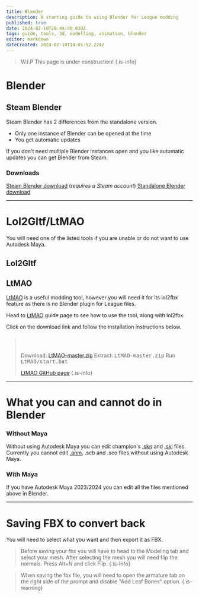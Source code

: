 ```yaml
---
title: Blender
description: A starting guide to using Blender for League modding
published: true
date: 2024-02-10T20:44:40.030Z
tags: guide, tools, 3d, modelling, animation, blender
editor: markdown
dateCreated: 2024-02-10T14:01:52.224Z
---
```


>W.I.P
This page is under construction!
{.is-info}
# Blender
## Steam Blender

Steam Blender has 2 differences from the standalone version.
- Only one instance of Blender can be opened at the time
- You get automatic updates

If you don't need multiple Blender instances open and you like automatic updates you can get Blender from Steam.

### Downloads
<a href="https://store.steampowered.com/app/365670/Blender/">Steam Blender download</a> (*requires a Steam account*)
<a href="https://www.blender.org/download/">Standalone Blender download</a>

---
# Lol2Gltf/LtMAO
You will need one of the listed tools if you are unable or do not want to use Autodesk Maya.
## Lol2Gltf
<!--TBD-->
<!--LINK TO THE PAGE FOR THE TUTORIAL WHEN ITS CREATED-->
## LtMAO
<!--CHANGE THE LTMAO LINK IF THE PAGE GETS MADE WITH A DIFFERENT LINK-->
<a href="LtMAO">LtMAO</a> is a useful modding tool, however you will need it for its lol2fbx feature as there is no Blender plugin for League files.

<!--ADD AN IMAGE OF THE INSTALL GUIDE ON LTMAO GITHUB-->
Head to <a href="LtMAO">LtMAO</a> guide page to see how to use the tool, along with lol2fbx.
<!--L-->
Click on the download link and follow the installation instructions below.
> ### <p><span style="color:#ffffff">Installation</span>
> Download: <a href="https://github.com/tarngaina/LtMAO/archive/refs/heads/master.zip">LtMAO-master.zip</a>
> Extract: <kbd>LtMAO-master.zip</kbd>
> Run <kbd>LtMAO/start.bat</kbd>
>
> <a href="https://github.com/tarngaina/LtMAO?tab=readme-ov-file">LtMAO GitHub page</a>
> {.is-info}
---
# What you can and cannot do in Blender
### Without Maya
<!--ADD EXAMPLES OF ALL MENTIONED FILES AS SCREENSHOTS, CROSS OUT ONES YOU CANT DO IN BLENDER-->
Without using Autodesk Maya you can edit champion's <a href="https://wiki.vecslab.com/en/specific-guide/filetypes#skn">.skn</a> and [.skl](https://wiki.vecslab.com/en/specific-guide/filetypes#skl) files.
Currently you cannot edit <a href="https://wiki.vecslab.com/en/specific-guide/filetypes#anm">.anm</a>, .scb and .sco files without using Autodesk Maya.
  <!--ADD LINKS FOR MAYA PAGE TO WORDS AUTODESK MAYA-->
### With Maya
If you have Autodesk Maya 2023/2024 you can edit all the files mentioned above in Blender.
<!--EXPLAIN CONVERTING FILES FROM BLENDER FBX TO LEAGUE ANM-->

---

# Saving FBX to convert back
  <!--TBD-->
You will need to select what you want and then export it as FBX.
>Before saving your fbx you will have to head to the Modeling tab and select your mesh.
>After selecting the mesh you will need flip the normals. Press Alt+N and click Flip.
>{.is-info}

>When saving the fbx file, you will need to open the armature tab on the right side of the prompt and disable "Add Leaf Bones" option.
>{.is-warning}


